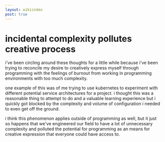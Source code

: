 ```yaml
---
layout: wikiindex
post: true
---
```


# incidental complexity pollutes creative process

i've been circling around these thoughts for a little while because i've been trying to reconcile my desire to creatively express myself through programming with the feelings of burnout from working in programming environments with too much complexity.

one example of this was of me trying to use kubernetes to experiment with different potential service architectures for a project. i thought this was a reasonable thing to attempt to do and a valuable learning experience but i quickly got blocked by the complexity and volume of configuration i needed to even get off the ground.

i think this phenomenon applies outside of programming as well, but  it just so happens that we've engineered our field to have a lot of unnecessary complexity and polluted the potential for programming as an means for creative expression that everyone could have access to.
